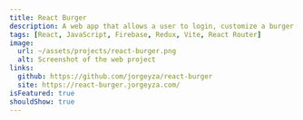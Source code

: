 ```yaml
---
title: React Burger
description: A web app that allows a user to login, customize a burger order, input the necessary delivery info, create the order and review previous orders.
tags: [React, JavaScript, Firebase, Redux, Vite, React Router]
image:
  url: ~/assets/projects/react-burger.png
  alt: Screenshot of the web project
links:
  github: https://github.com/jorgeyza/react-burger
  site: https://react-burger.jorgeyza.com/
isFeatured: true
shouldShow: true
---
```

